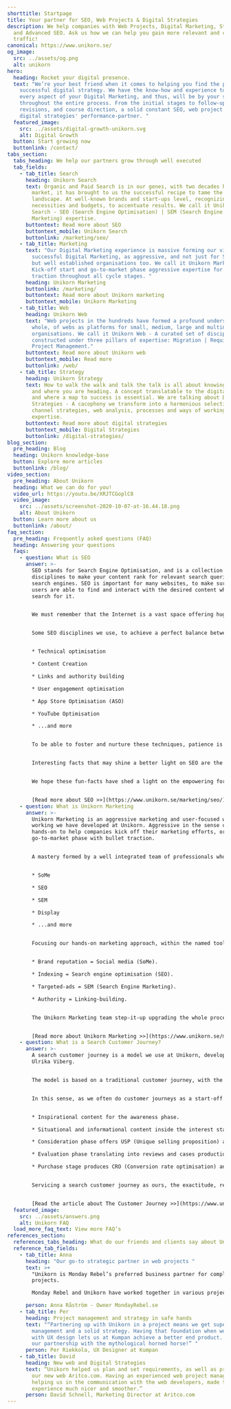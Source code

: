 ```yaml
---
shorttitle: Startpage
title: Your partner for SEO, Web Projects & Digital Strategies
description: We help companies with Web Projects, Digital Marketing, Strategies
  and Advanced SEO. Ask us how we can help you gain more relevant and converting
  traffic!
canonical: https://www.unikorn.se/
og_image:
  src: ../assets/og.png
  alt: unikorn
hero:
  heading: Rocket your digital presence.
  text: "We’re your best friend when it comes to helping you find the path to a
    successful digital strategy. We have the know-how and experience to handle
    every aspect of your Digital Marketing, and thus, will be by your side
    throughout the entire process. From the initial stages to follow-ups,
    revisions, and course direction, a solid constant SEO, web project and
    digital strategies' performance-partner. "
  featured_image:
    src: ../assets/digital-growth-unikorn.svg
    alt: Digital Growth
  button: Start growing now
  buttonlink: /contact/
tabs_section:
  tabs_heading: We help our partners grow through well executed
  tab_fields:
    - tab_title: Search
      heading: Unikorn Search
      text: Organic and Paid Search is in our genes, with two decades handling the
        market, it has brought to us the successful recipe to tame the search
        landscape. At well-known brands and start-ups level, recognizing their
        necessities and budgets, to accentuate results. We call it Unikorn
        Search - SEO (Search Engine Optimisation) | SEM (Search Engine
        Marketing) expertise.
      buttontext: Read more about SEO
      buttontext_mobile: Unikorn Search
      buttonlink: /marketing/seo/
    - tab_title: Marketing
      text: "Our Digital Marketing experience is massive forming our view of
        successful Digital Marketing, as aggressive, and not just for Start-ups,
        but well established organisations too. We call it Unikorn Marketing -
        Kick-off start and go-to-market phase aggressive expertise for full
        traction throughout all cycle stages. "
      heading: Unikorn Marketing
      buttonlink: /marketing/
      buttontext: Read more about Unikorn marketing
      buttontext_mobile: Unikorn Marketing
    - tab_title: Web
      heading: Unikorn Web
      text: "Web projects in the hundreds have formed a profound understanding, as a
        whole, of webs as platforms for small, medium, large and multinational
        organisations. We call it Unikorn Web - A curated set of disciplines
        constructed under three pillars of expertise: Migration | Requirements |
        Project Management."
      buttontext: Read more about Unikorn web
      buttontext_mobile: Read more
      buttonlink: /web/
    - tab_title: Strategy
      heading: Unikorn Strategy
      text: How to walk the walk and talk the talk is all about knowing who you are
        and where you are heading. A concept translatable to the digital scene
        and where a map to success is essential. We are talking about Digital
        Strategies - A cacophony we transform into a harmonious selection of
        channel strategies, web analysis, processes and ways of working
        expertise.
      buttontext: Read more about digital strategies
      buttontext_mobile: Digital Strategies
      buttonlink: /digital-strategies/
blog_section:
  pre_heading: Blog
  heading: Unikorn knowledge-base
  button: Explore more articles
  buttonlink: /blog/
video_section:
  pre_heading: About Unikorn
  heading: What we can do for you!
  video_url: https://youtu.be/XRJTCGoplC8
  video_image:
    src: ../assets/screenshot-2020-10-07-at-16.44.18.png
    alt: About Unikorn
  button: Learn more about us
  buttonlink: /about/
faq_section:
  pre_heading: Frequently asked questions (FAQ)
  heading: Answering your questions
  faqs:
    - question: What is SEO
      answer: >-
        SEO stands for Search Engine Optimisation, and is a collection of
        disciplines to make your content rank for relevant search queries on
        search engines. SEO is important for many websites, to make sure the
        users are able to find and interact with the desired content when they
        search for it.


        We must remember that the Internet is a vast space offering huge opportunities, and also immense downfall because no matter how good is the product and/or service if it’s not visible there’s nothing to do. SEO plays a vital part in this visibility because one of its prime objectives is the content presentation focused on users and search bots (crawlers, spiders).


        Some SEO disciplines we use, to achieve a perfect balance between the necessities of the users and those of the search engine crawlers include:


        * Technical optimisation

        * Content Creation

        * Links and authority building

        * User engagement optimisation

        * App Store Optimisation (ASO)

        * YouTube Optimisation

        * ...and more


        To be able to foster and nurture these techniques, patience is crucial, and craftsmanship vital, these reasons make it clear SEO is a fundamental pillar in the digital marketing space. Thus, a solid team of specialised professionals is required to reach the set-targets and we at Unikorn have the knowledge, know-how, and the wo-manpower to reach your businesses online needs through our curated SEO.


        Interesting facts that may shine a better light on SEO are the top-5 search engines worldwide, at number #1 Google, #2 Bing, #3 Baidu, #4 Yahoo, and #5 Yandex. Google alone holds the crown encompassing market share at over 90%, and Bing, in second places has a 2%-12% market share. Inside this top-5 the amount of users who surf the search engines rises to over 4,000,000,000 which is nearly 60% of the World’s population.


        We hope these fun-facts have shed a light on the empowering force SEO is for your Digital Marketing, and through many of its streams. One that shines brightest is the humongous amount of users searching the web on informational, commercial, and transactional search basis. Other aspects shining are the exponential market share the #1 search engine has. Data that forms the picture of the paths a business needs to walk, for its digital presence to standout from the crowd.


        [Read more about SEO >>](https://www.unikorn.se/marketing/seo/)
    - question: What is Unikorn Marketing
      answer: >-
        Unikorn Marketing is an aggressive marketing and user-focused way of
        working we have developed at Unikorn. Aggressive in the sense of
        hands-on to help companies kick off their marketing efforts, or
        go-to-market phase with bullet traction.


        A mastery formed by a well integrated team of professionals who understand that, regardless of what channel or marketing technique is on the table, the user is always in its centre. She is the deciding factor determining the next flow or actionability, the enterprise, start-up, multinational or small business need to follow through. Unikorn Marketing focus, is used by our experts, to deliver results to the aimed targets, structured previously within the strategy creation, on:


        * SoMe

        * SEO

        * SEM

        * Display

        * ...and more


        Focusing our hands-on marketing approach, within the named tools above, we coordinate a mean machine of specialists. Who in turn digest the targets to aggressively act upon and start creating conversion through brand reputation, indexing, targeted-ads, and page authority. In other words:


        * Brand reputation = Social media (SoMe).

        * Indexing = Search engine optimisation (SEO).

        * Targeted-ads = SEM (Search Engine Marketing).

        * Authority = Linking-building.


        The Unikorn Marketing team step-it-up upgrading the whole process, actioning on your digital presence, UX (user-experience), search optimisation, and a number of other advantages that we’d be delighted to discuss with you. If you still see the need or have curiosity to learn more about Unikorn Marketing, feel free to access the following link.


        [Read more about Unikorn Marketing >>](https://www.unikorn.se/marketing/)
    - question: What is a Search Customer Journey?
      answer: >-
        A search customer journey is a model we use at Unikorn, developed by
        Ulrika Viberg.


        The model is based on a traditional customer journey, with the phases awareness, interest, consideration, evaluation and conversion. As these phases translate to the search intents of informational, transactional and commercial searches, they can be added as a layer on the customer journey.


        In this sense, as we often do customer journeys as a start-off in our web projects, it seemed logical to add a layer of search on top of it. Resulting in:


        * Inspirational content for the awareness phase.

        * Situational and informational content inside the interest stage + Informational search.

        * Consideration phase offers USP (Unique selling proposition) and value proposition content + Informational and commercial search.

        * Evaluation phase translating into reviews and cases production + Informational and transactional search.

        * Purchase stage produces CRO (Conversion rate optimisation) and secure purchasing content + Transactional search.


        Servicing a search customer journey as ours, the exactitude, relates to minimal changes in e.g. keywords’ slight differences “wine with food” and “wine and food”, as Ulrika explains in the following in-depth article about Unikorn’s customer journey.


        [Read the article about The Customer Journey >>](https://www.unikorn.se/blog/search-customer-journey/)
  featured_image:
    src: ../assets/answers.png
    alt: Unikorn FAQ
  load_more_faq_text: View more FAQ’s
references_section:
  references_tabs_heading: What do our friends and clients say about Unikorn
  reference_tab_fields:
    - tab_title: Anna
      heading: "Our go-to strategic partner in web projects "
      text: >+
        "Unikorn is Monday Rebel’s preferred business partner for complex web
        projects. 

        Monday Rebel and Unikorn have worked together in various projects, where Unikorn has proven to be very comfortable with complex business models, while always keeping a laser focus on the end user."

      person: Anna Råström - Owner MondayRebel.se
    - tab_title: Per
      heading: Project management and strategy in safe hands
      text: "“Partnering up with Unikorn in a project means we get superb project
        management and a solid strategy. Having that foundation when working
        with UX design lets us at Kumpan achieve a better end product. Long live
        our partnership with the mythological horned horse!” "
      person: Per Riekkola, UX Designer at Kumpan
    - tab_title: David
      heading: New web and Digital Strategies
      text: “Unikorn helped us plan and set requirements, as well as project manage
        our new web Aritco.com. Having an experienced web project manager
        helping us in the communication with the web developers, made the whole
        experience much nicer and smoother.”
      person: David Schnell, Marketing Director at Aritco.com
---
```

